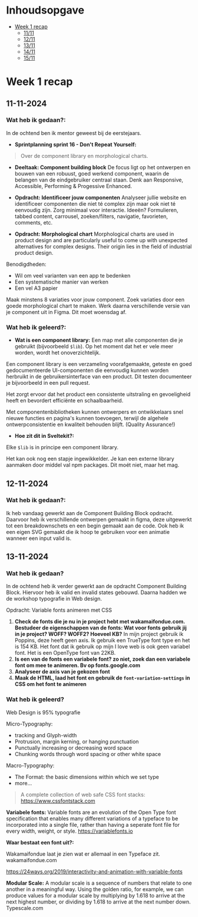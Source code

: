 # Inhoudsopgave

- [Week 1 recap](#week-1-recap)
  - [11/11](#11-11-2024)
  - [12/11](#12-11-2024)
  - [13/11](#13-11-2024)
  - [14/11](#14-11-2024)
  - [15/11](#15-11-2024)

# Week 1 recap

## 11-11-2024

### Wat heb ik gedaan?:

In de ochtend ben ik mentor geweest bij de eerstejaars.

- **Sprintplanning sprint 16 - Don't Repeat Yourself:**

> Over de component library en morphological charts.

- **Deeltaak: Component building block**
De focus ligt op het ontwerpen en bouwen van een robuust, goed werkend component, waarin de belangen van de eindgebruiker centraal staan. Denk aan Responsive, Accessible, Performing & Progessive Enhanced.

- **Opdracht: Identificeer jouw componenten**
Analyseer jullie website en identificeer componenten die niet té complex zijn maar ook niet té eenvoudig zijn.
Zorg minimaal voor interactie. Ideeën? Formulieren, tabbed content, carrousel, zoeken/filters, navigatie, favorieten, comments, etc.

- **Opdracht: Morphological chart**
Morphological charts are used in product design and are particularly useful to come up with unexpected alternatives for complex designs. Their origin lies in the field of industrial product design.

Benodigdheden:
- Wil om veel varianten van een app te bedenken
- Een systematische manier van werken
- Een vel A3 papier

Maak minstens 8 variaties voor jouw component. Zoek variaties door een goede morphological chart te maken. Werk daarna verschillende versie van je component uit in Figma. Dit moet woensdag af.

### Wat heb ik geleerd?:

- **Wat is een component library:**
Een map met alle componenten die je gebruikt (bijvoorbeeld `$lib`). Op het moment dat het er vele meer worden, wordt het onoverzichtelijk.

Een component library is een verzameling voorafgemaakte, geteste en goed gedocumenteerde UI-componenten die eenvoudig kunnen worden herbruikt in de gebruikersinterface van een product. Dit testen documenteer je bijvoorbeeld in een pull request.

Het zorgt ervoor dat het product een consistente uitstraling en gevoeligheid heeft en bevordert efficiënte en schaalbaarheid.

Met componentenbibliotheken kunnen ontwerpers en ontwikkelaars snel nieuwe functies en pagina's kunnen toevoegen, terwijl de algehele ontwerpconsistentie en kwaliteit behouden blijft. (Quality Assurance!)

- **Hoe zit dit in Sveltekit?:**

Elke `$lib` is in principe een component library.

Het kan ook nog een stapje ingewikkelder. Je kan een externe library aanmaken door middel val npm packages. Dit moét niet, maar het mag.


## 12-11-2024

### Wat heb ik gedaan?:

Ik heb vandaag gewerkt aan de Component Building Block opdracht. Daarvoor heb ik verschillende ontwerpen gemaakt in figma, deze uitgewerkt tot een breakdownschets en een begin gemaakt aan de code. Ook heb ik een eigen SVG gemaakt die ik hoop te gebruiken voor een animatie wanneer een input valid is.

## 13-11-2024

### Wat heb ik gedaan?
In de ochtend heb ik verder gewerkt aan de opdracht Component Building Block. Hiervoor heb ik valid en invalid states gebouwd. Daarna hadden we de workshop typografie in Web design.

Opdracht: Variable fonts animeren met CSS

1. **Check de fonts die je nu in je project hebt met wakamaifondue.com. Bestudeer de eigenschappen van de fonts: Wat voor fonts gebruik jij in je project? WOFF? WOFF2? Hoeveel KB?**
  In mijn project gebruik ik Poppins, deze heeft geen axis. Ik gebruik een TrueType font type en het is 154 KB. Het font dat ik gebruik op mijn I love web is ook geen variabel font. Het is een OpenType font van 22KB.
2. **Is een van de fonts een variabele font? zo niet, zoek dan een variabele font om mee te animeren. Bv op fonts.google.com**
3. **Analyseer de axis van je gekozen font**
4. **Maak de HTML, laad het font en gebruik de `font-variation-settings` in CSS om het font te animeren**

### Wat heb ik geleerd?
 Web Design is 95% typografie

 Micro-Typography:
 - tracking and Glyph-width
 - Protrusion, margin kerning, or hanging punctuation
 - Punctually increasing or decreasing word space
 - Chunking words through word spacing or other white space

Macro-Typography:
- The Format: the basic dimensions within which we set type
- more...

> A complete collection of web safe CSS font stacks: https://www.cssfontstack.com

**Variabele fonts:**
Variable fonts are an evolution of the Open Type font specification that enables many different variations of a typeface to be incorporated into a single file, rather than having a seperate font file for every width, weight, or style. https://variablefonts.io

**Waar bestaat een font uit?:**

Wakamaifondue laat je zien wat er allemaal in een Typeface zit. wakamaifondue.com

https://24ways.org/2019/interactivity-and-animation-with-variable-fonts 

**Modular Scale:**
 A modular scale is a sequence of numbers that relate to one another in a meaningful way. Using the golden ratio, for example, we can produce values for a modular scale by multiplying by 1.618 to arrive at the next highest number, or dividing by 1.618 to arrive at the next number down. Typescale.com
